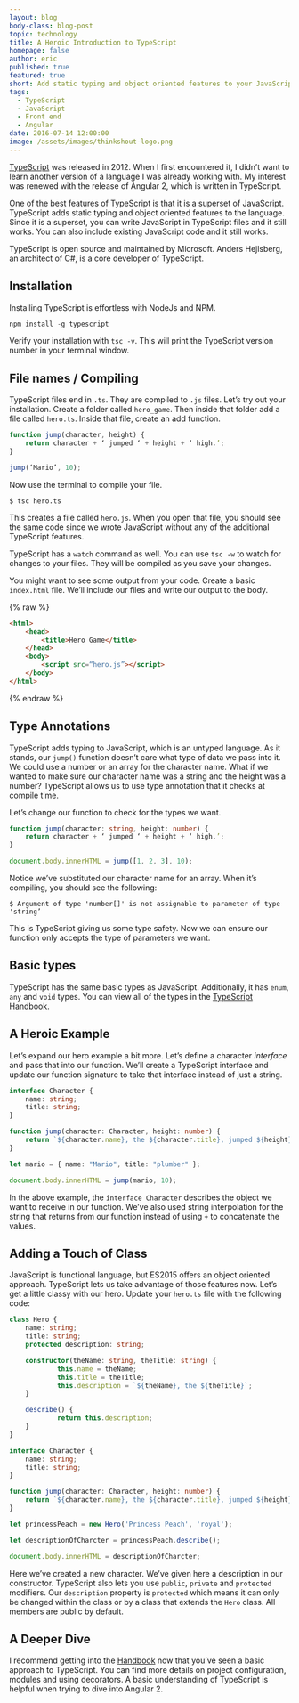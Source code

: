 ```yaml
---
layout: blog
body-class: blog-post
topic: technology
title: A Heroic Introduction to TypeScript
homepage: false
author: eric
published: true
featured: true
short: Add static typing and object oriented features to your JavaScript.
tags:
  - TypeScript
  - JavaScript
  - Front end
  - Angular
date: 2016-07-14 12:00:00
image: /assets/images/thinkshout-logo.png
---
```


[TypeScript](https://www.typescriptlang.org/) was released in 2012. When I first encountered it, I didn’t want to learn another version of a language I was already working with. My interest was renewed with the release of Angular 2, which is written in TypeScript. 

One of the best features of TypeScript is that it is a superset of JavaScript. TypeScript adds static typing and object oriented features to the language.  Since it is a superset, you can write JavaScript in TypeScript files and it still works. You can also include existing JavaScript code and it still works.

TypeScript is open source and maintained by Microsoft. Anders Hejlsberg, an architect of C#, is a core developer of TypeScript.

## Installation
Installing TypeScript is effortless with NodeJs and NPM.

~~~typescript
npm install -g typescript
~~~

Verify your installation with `tsc -v`.  This will print the TypeScript version number in your terminal window.

## File names / Compiling
TypeScript files end in `.ts`. They are compiled to `.js` files.  Let’s try out your installation. Create a folder called `hero_game`. Then inside that folder add a file called `hero.ts`.  Inside that file, create an add function.

~~~typescript
function jump(character, height) {
	return character + ‘ jumped ‘ + height + ‘ high.’;
}

jump(‘Mario’, 10);
~~~

Now use the terminal to compile your file.

```shell
$ tsc hero.ts
```

This creates a file called `hero.js`.  When you open that file, you should see the same code since we wrote JavaScript without any of the additional TypeScript features. 

TypeScript has a `watch` command as well. You can use `tsc -w` to watch for changes to your files. They will be compiled as you save your changes.

You might want to see some output from your code. Create a basic `index.html` file. We’ll include our files and write our output to the body.


{% raw %}
~~~html
<html>
	<head>
		<title>Hero Game</title>
	</head>
	<body>
		<script src=“hero.js”></script>
	</body>
</html>
~~~
{% endraw %}

## Type Annotations
TypeScript adds typing to JavaScript, which is an untyped language.  As it stands, our `jump()` function doesn’t care what type of data we pass into it. We could use a number or an array for the character name.  What if we wanted to make sure our character name was a string and the height was a number? TypeScript allows us to use type annotation that it checks at compile time.

Let’s change our function to check for the types we want. 

~~~typescript
function jump(character: string, height: number) {
	return character + ‘ jumped ‘ + height + ‘ high.’;
}

document.body.innerHTML = jump([1, 2, 3], 10);
~~~

Notice we’ve substituted our character name for an array. When it’s compiling, you should see the following:

~~~shell
$ Argument of type 'number[]' is not assignable to parameter of type 'string’
~~~

This is TypeScript giving us some type safety. Now we can ensure our function only accepts the type of parameters we want.

## Basic types
TypeScript has the same basic types as JavaScript. Additionally, it has `enum`, `any` and `void` types. You can view all of the types in the [TypeScript Handbook](http://www.typescriptlang.org/docs/handbook/basic-types.html).

## A Heroic Example
Let’s expand our hero example a bit more. Let’s define a character _interface_ and pass that into our function.  We’ll create a TypeScript interface and update our function signature to take that interface instead of just a string.

~~~typescript
interface Character {
	name: string;
	title: string;
}

function jump(character: Character, height: number) {
	return `${character.name}, the ${character.title}, jumped ${height} feet high.`;
}

let mario = { name: "Mario", title: "plumber" };

document.body.innerHTML = jump(mario, 10);
~~~

In the above example, the `interface Character` describes the object we want to receive in our function. We’ve also used string interpolation for the string that returns from our function instead of using `+` to concatenate the values.

## Adding a Touch of Class
JavaScript is functional language, but ES2015 offers an object oriented approach. TypeScript lets us take advantage of those features now.  Let’s get a little classy with our hero. Update your `hero.ts` file with the following code:

~~~typescript
class Hero {
	name: string;
	title: string;
  	protected description: string;

	constructor(theName: string, theTitle: string) {
    		this.name = theName;
    		this.title = theTitle;
    		this.description = `${theName}, the ${theTitle}`;
  	}

  	describe() {
    		return this.description;
  	}
}

interface Character {
	name: string;
  	title: string;
}

function jump(character: Character, height: number) {
 	return `${character.name}, the ${character.title}, jumped ${height} feet high.`;
}

let princessPeach = new Hero('Princess Peach', 'royal');

let descriptionOfCharcter = princessPeach.describe();

document.body.innerHTML = descriptionOfCharcter;
~~~

Here we’ve created a new character. We’ve given here a description in our constructor. TypeScript also lets you use `public`, `private` and `protected` modifiers. Our `description` property is `protected` which means it can only be changed within the class or by a class that extends the `Hero` class.  All members are public by default.


## A Deeper Dive
I recommend getting into the [Handbook](https://www.typescriptlang.org/docs/handbook/basic-types.html) now that you’ve seen a basic approach to TypeScript. You can find more details on project configuration, modules and using decorators. A basic understanding of TypeScript is helpful when trying to dive into Angular 2. 
